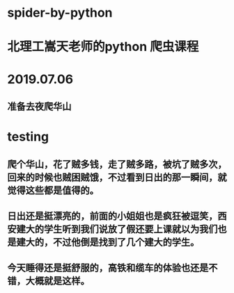 # spider-by-python

# 北理工嵩天老师的python 爬虫课程

# 2019.07.06
## 准备去夜爬华山

# testing

## 爬个华山，花了贼多钱，走了贼多路，被坑了贼多次，回来的时候也贼困贼饿，不过看到日出的那一瞬间，就觉得这些都是值得的。

## 日出还是挺漂亮的，前面的小姐姐也是疯狂被逗笑，西安建大的学生听到我们说放了假还要上课就以为我们也是建大的，不过他倒是找到了几个建大的学生。

## 今天睡得还是挺舒服的，高铁和缆车的体验也还是不错，大概就是这样。